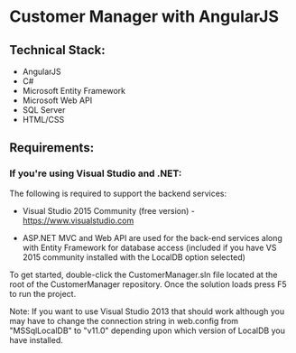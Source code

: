 ﻿Customer Manager with AngularJS
===============

## Technical Stack:
* AngularJS
* C#
* Microsoft Entity Framework
* Microsoft Web API
* SQL Server
* HTML/CSS

## Requirements:

### If you're using Visual Studio and .NET:

The following is required to support the backend services:

* Visual Studio 2015 Community (free version) - https://www.visualstudio.com

* ASP.NET MVC and Web API are used for the back-end services along with Entity Framework for database access (included if you have VS 2015 community installed with the LocalDB option selected)

To get started, double-click the CustomerManager.sln file located at the root of the CustomerManager repository. Once the solution loads press F5 to run the project.

Note: If you want to use Visual Studio 2013 that should work although you may have to change the connection string in web.config from "MSSqlLocalDB" to "v11.0" depending upon which version of LocalDB you have installed.